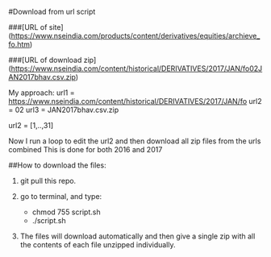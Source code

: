 #Download from url script

###[URL of site] (https://www.nseindia.com/products/content/derivatives/equities/archieve_fo.htm)

###[URL of download zip] (https://www.nseindia.com/content/historical/DERIVATIVES/2017/JAN/fo02JAN2017bhav.csv.zip)

My approach: 
url1 = https://www.nseindia.com/content/historical/DERIVATIVES/2017/JAN/fo
url2 = 02
url3 = JAN2017bhav.csv.zip

url2 = [1,..,31]

Now I run a loop to edit the url2 and then download all zip files from the urls combined
This is done for both 2016 and 2017

##How to download the files:

1. git pull this repo.

2. go to terminal, and type:
	* chmod 755 script.sh
	* ./script.sh

3. The files will download automatically and then give a single zip with all the contents of each file unzipped individually.
